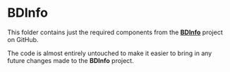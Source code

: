 # BDInfo #
This folder contains just the required components from the **[BDInfo](https://github.com/UniqProject/BDInfo)** project on GitHub.

The code is almost entirely untouched to make it easier to bring in any future changes made to the **BDInfo** project.